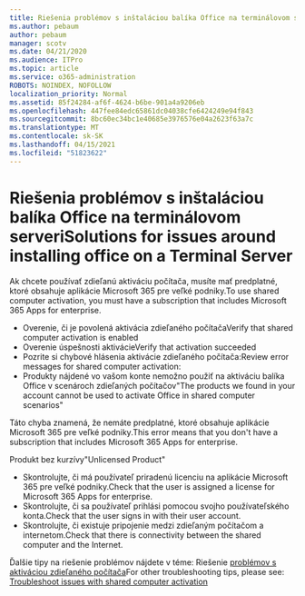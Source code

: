 ```yaml
---
title: Riešenia problémov s inštaláciou balíka Office na terminálovom serveri
ms.author: pebaum
author: pebaum
manager: scotv
ms.date: 04/21/2020
ms.audience: ITPro
ms.topic: article
ms.service: o365-administration
ROBOTS: NOINDEX, NOFOLLOW
localization_priority: Normal
ms.assetid: 85f24284-af6f-4624-b6be-901a4a9206eb
ms.openlocfilehash: 447fee84edc65861dc04038cfe6424249e94f843
ms.sourcegitcommit: 8bc60ec34bc1e40685e3976576e04a2623f63a7c
ms.translationtype: MT
ms.contentlocale: sk-SK
ms.lasthandoff: 04/15/2021
ms.locfileid: "51823622"
---
```

# <a name="solutions-for-issues-around-installing-office-on-a-terminal-server"></a><span data-ttu-id="91ee9-102">Riešenia problémov s inštaláciou balíka Office na terminálovom serveri</span><span class="sxs-lookup"><span data-stu-id="91ee9-102">Solutions for issues around installing office on a Terminal Server</span></span>

<span data-ttu-id="91ee9-103">Ak chcete používať zdieľanú aktiváciu počítača, musíte mať predplatné, ktoré obsahuje aplikácie Microsoft 365 pre veľké podniky.</span><span class="sxs-lookup"><span data-stu-id="91ee9-103">To use shared computer activation, you must have a subscription that includes Microsoft 365 Apps for enterprise.</span></span>
  
- <span data-ttu-id="91ee9-104">Overenie, či je povolená aktivácia zdieľaného počítača</span><span class="sxs-lookup"><span data-stu-id="91ee9-104">Verify that shared computer activation is enabled</span></span>
- <span data-ttu-id="91ee9-105">Overenie úspešnosti aktivácie</span><span class="sxs-lookup"><span data-stu-id="91ee9-105">Verify that activation succeeded</span></span>
- <span data-ttu-id="91ee9-106">Pozrite si chybové hlásenia aktivácie zdieľaného počítača:</span><span class="sxs-lookup"><span data-stu-id="91ee9-106">Review error messages for shared computer activation:</span></span>
- <span data-ttu-id="91ee9-107">Produkty nájdené vo vašom konte nemožno použiť na aktiváciu balíka Office v scenároch zdieľaných počítačov</span><span class="sxs-lookup"><span data-stu-id="91ee9-107">"The products we found in your account cannot be used to activate Office in shared computer scenarios"</span></span>
  
<span data-ttu-id="91ee9-108">Táto chyba znamená, že nemáte predplatné, ktoré obsahuje aplikácie Microsoft 365 pre veľké podniky.</span><span class="sxs-lookup"><span data-stu-id="91ee9-108">This error means that you don't have a subscription that includes Microsoft 365 Apps for enterprise.</span></span>

<span data-ttu-id="91ee9-109">Produkt bez kurzívy</span><span class="sxs-lookup"><span data-stu-id="91ee9-109">"Unlicensed Product"</span></span>

- <span data-ttu-id="91ee9-110">Skontrolujte, či má používateľ priradenú licenciu na aplikácie Microsoft 365 pre veľké podniky.</span><span class="sxs-lookup"><span data-stu-id="91ee9-110">Check that the user is assigned a license for Microsoft 365 Apps for enterprise.</span></span>
- <span data-ttu-id="91ee9-111">Skontrolujte, či sa používateľ prihlási pomocou svojho používateľského konta.</span><span class="sxs-lookup"><span data-stu-id="91ee9-111">Check that the user signs in with their user account.</span></span>
- <span data-ttu-id="91ee9-112">Skontrolujte, či existuje pripojenie medzi zdieľaným počítačom a internetom.</span><span class="sxs-lookup"><span data-stu-id="91ee9-112">Check that there is connectivity between the shared computer and the Internet.</span></span>

<span data-ttu-id="91ee9-113">Ďalšie tipy na riešenie problémov nájdete v téme: Riešenie [problémov s aktiváciou zdieľaného počítača](https://docs.microsoft.com/DeployOffice/troubleshoot-shared-computer-activation)</span><span class="sxs-lookup"><span data-stu-id="91ee9-113">For other troubleshooting tips, please see: [Troubleshoot issues with shared computer activation](https://docs.microsoft.com/DeployOffice/troubleshoot-shared-computer-activation)</span></span>